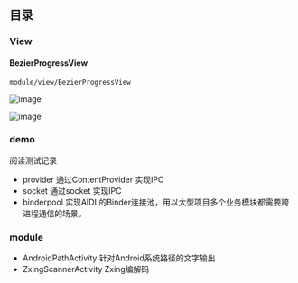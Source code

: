 




## 目录

### View

#### BezierProgressView

`module/view/BezierProgressView`

![image](https://stone-xiaqu-1256490509.cos.ap-shanghai.myqcloud.com/android/canvas/BezierProgressView.png)

![image](https://stone-xiaqu-1256490509.cos.ap-shanghai.myqcloud.com/android/canvas/BezierProgressView.gif)

### demo 

阅读测试记录

- provider 通过ContentProvider 实现IPC
- socket 通过socket 实现IPC
- binderpool 实现AIDL的Binder连接池，用以大型项目多个业务模块都需要跨进程通信的场景。

### module

- AndroidPathActivity 针对Android系统路径的文字输出
- ZxingScannerActivity Zxing编解码


